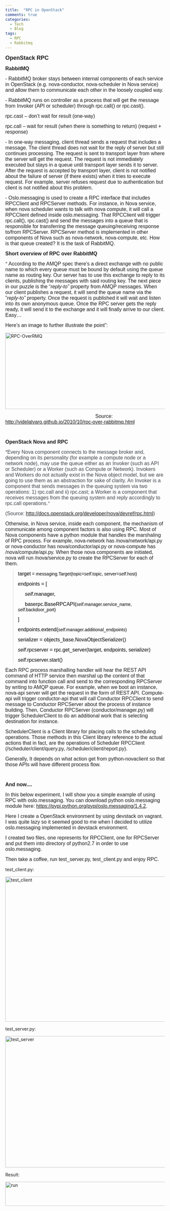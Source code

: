 ```yaml
---
title:  "RPC in OpenStack"
comments: true
categories:
  - Tech
  - Blog
tags:
  - RPC 
  - Rabbitmq
---
```

<span style="font-family:Arial, sans-serif;"><span style="font-size:large;"><b>OpenStack RPC</b></span></span>

<span style="font-family:Arial, sans-serif;"><span style="font-size:medium;"><b>RabbitMQ</b></span></span>

<span style="font-family:Arial, sans-serif;"><span style="font-size:medium;">- RabbitMQ broker stays between internal components of each service in OpenStack (e.g. nova-conductor, nova-scheduler in Nova service) and allow them to communicate each other in the loosely coupled way.</span></span>

<span style="font-family:Arial, sans-serif;"><span style="font-size:medium;">- RabbitMQ runs on controller as a process that will get the message from Invoker (API or scheduler) through rpc.call() or rpc.cast().</span></span>

<span style="font-family:Arial, sans-serif;"><span style="font-size:medium;">rpc.cast – don’t wait for result (one-way)</span></span>

<span style="font-family:Arial, sans-serif;"><span style="font-size:medium;">rpc.call – wait for result (when there is something to return) (request + response)</span></span>

<span style="font-family:Arial, sans-serif;"><span style="font-size:medium;">- In one-way messaging, client thread sends a request that includes a message. The client thread does not wait for the reply of server but still continues processing. The request is sent to transport layer from where the server will get the request. The request is not immediately executed but stays in a queue until transport layer sends it to server. After the request is accepted by transport layer, client is not notified about the failure of server (if there exists) when it tries to execute request. For example, server refuses request due to authentication but client is not notified about this problem.</span></span>

<span style="font-family:Arial, sans-serif;"><span style="font-size:medium;">- Oslo.messaging is used to create a RPC interface that includes RPCClient and RPCServer methods. For instance, in Nova service, when nova scheduler wants to talk with nova compute, it will call a RPCClient defined inside oslo.messaging. That RPCClient will trigger rpc.call(), rpc.cast() and send the messages into a queue that is responsible for transferring the message queuing/receiving response to/from RPCServer. RPCServer method is implemented in other components of Nova such as nova-network, nova-compute, etc. How is that queue created? It is the task of RabbitMQ.</span></span>

<span style="font-family:Arial, sans-serif;"><span style="font-size:medium;"><b>Short overview of RPC over RabbitMQ</b></span></span>

“ <span style="font-family:Arial, sans-serif;"><span style="font-size:medium;">According to the AMQP spec there’s a direct exchange with no public name to which every queue must be bound by default using the queue name as routing key. Our server has to use this exchange to reply to its clients, publishing the messages with said routing key. The next piece in our puzzle is the “</span></span><em><span style="font-family:Arial, sans-serif;"><span style="font-size:medium;">reply-to” </span></span></em><span style="font-family:Arial, sans-serif;"><span style="font-size:medium;">property from AMQP messages. When our client publishes a request, it will send the queue name via the ”</span></span><em><span style="font-family:Arial, sans-serif;"><span style="font-size:medium;">reply-to” </span></span></em><span style="font-family:Arial, sans-serif;"><span style="font-size:medium;">property. Once the request is published it will wait and listen into its own anonymous queue. Once the RPC server gets the reply ready, it will send it to the exchange and it will finally arrive to our client. Easy…</span></span>

<span style="font-family:Arial, sans-serif;"><span style="font-size:medium;">Here’s an image to further illustrate the point”:</span></span>

<a href="https://vietstack.files.wordpress.com/2015/09/rpc-overrmq.png"><img class="aligncenter size-full wp-image-592" src="https://vietstack.files.wordpress.com/2015/09/rpc-overrmq.png" alt="RPC-OverRMQ" width="598" height="241" /></a>

<span style="font-family:Arial, sans-serif;"><span style="font-size:medium;">                                                                Source: <a href="http://videlalvaro.github.io/2010/10/rpc-over-rabbitmq.html">http://videlalvaro.github.io/2010/10/rpc-over-rabbitmq.html</a></span></span>

&nbsp;

<span style="font-family:Arial, sans-serif;"><span style="font-size:medium;"><b>OpenStack Nova and RPC</b></span></span>

“<span style="color:#3e4349;"><span style="font-family:Arial, sans-serif;"><span style="font-size:medium;">Every Nova component connects to the message broker and, depending on its personality (for example a compute node or a network node), may use the queue either as an Invoker (such as API or Scheduler) or a Worker (such as Compute or Network). Invokers and Workers do not actually exist in the Nova object model, but we are going to use them as an abstraction for sake of clarity. An Invoker is a component that sends messages in the queuing system via two operations: 1) rpc.call and ii) rpc.cast; a Worker is a component that receives messages from the queuing system and reply accordingly to rpc.call operations.</span></span></span><span style="color:#3e4349;">“</span>

<span style="color:#3e4349;"><span style="font-family:Arial, sans-serif;"><span style="font-size:small;"><span style="font-family:Arial, sans-serif;"><span style="font-size:medium;">(Source: <a href="http://docs.openstack.org/developer/nova/devref/rpc.html">http://docs.openstack.org/developer/nova/devref/rpc.html</a>)</span></span></span></span></span>

<span style="font-family:Arial, sans-serif;"><span style="font-size:medium;">Otherwise, in Nova service, inside each component, the mechanism of communicate among component factors is also using RPC. Most of Nova components have a python module that handles the marshaling of RPC process. For example, nova-network has /nova/network/api.py or nova-conductor has nova/conductor/api.py or nova-compute has /nova/compute/api.py. When those nova components are initiated, nova will run /nova/service.py to create the RPCServer for each of them. </span></span>

<blockquote><span style="color:#000000;"> <span style="font-family:Arial, sans-serif;"><span style="font-size:medium;">target</span></span><span style="font-family:Arial, sans-serif;"><span style="color:#000000;"> = messaging.Target(topic=</span><span style="color:#000000;"><i>self</i></span><span style="color:#000000;">.topic, server=</span><span style="color:#000000;"><i>self</i></span><span style="color:#000000;">.host)</span></span></span>
<p align="left"><span style="color:#000000;"> <span style="font-family:Arial, sans-serif;"><span style="font-size:medium;">endpoints = [</span></span></span></p>
<p align="left"><span style="font-family:Arial, sans-serif;"><span style="font-size:medium;"><span style="color:#000000;"><i>     self</i></span><span style="color:#000000;">.manager,</span></span></span></p>
<p align="left"><span style="color:#000000;"><span style="font-family:Arial, sans-serif;"><span style="font-size:medium;">     baserpc.BaseRPCAPI(</span><span style="color:#000000;"><i>self</i></span><span style="color:#000000;">.manager.service_name, </span><span style="color:#000000;"><i>self</i></span><span style="color:#000000;">.backdoor_port)</span></span></span></p>
<p align="left"><span style="color:#000000;"> <span style="font-family:Arial, sans-serif;"><span style="font-size:medium;">]</span></span></span></p>
<p align="left"><span style="color:#000000;"> <span style="font-family:Arial, sans-serif;"><span style="font-size:medium;">endpoints.extend(</span><span style="color:#000000;"><i>self</i></span><span style="color:#000000;">.manager.additional_endpoints)</span></span></span></p>
<p align="left"><span style="color:#000000;"> <span style="font-family:Arial, sans-serif;"><span style="font-size:medium;">serializer = objects_base.NovaObjectSerializer()</span></span></span></p>
<p align="left"><span style="font-family:Arial, sans-serif;"><span style="font-size:medium;"><span style="color:#000000;"><i>self</i></span><span style="color:#000000;">.rpcserver = rpc.get_server(</span><span style="color:#000000;">target</span><span style="color:#000000;">, endpoints, serializer)</span></span></span></p>
<p align="left"><span style="font-family:Arial, sans-serif;"><span style="font-size:medium;"><span style="color:#000000;"><i>self</i></span><span style="color:#000000;">.rpcserver.start()</span></span></span></p>
</blockquote>

<p align="left"></p>

<span style="font-family:Arial, sans-serif;"><span style="font-size:medium;">Each RPC process marshalling handler will hear the REST API command of HTTP service then marshal up the content of that command into function call and send to the corresponding RPCServer by writing to AMQP queue. For example, when we boot an instance, nova-api server will get the request in the form of REST API. Compute-api will trigger conductor-api that will call Conductor RPCClient to send message to Conductor RPCServer about the process of instance building. Then, Conductor RPCServer (conductor/manager.py) will trigger SchedulerClient to do an additional work that is selecting destination for instance.</span></span>

<span style="font-family:Arial, sans-serif;"><span style="font-size:medium;">SchedulerClient is a Client library for placing calls to the scheduling operations. Those methods in this Client library reference to the actual actions that in fact, are the operations of Scheduler RPCClient (/scheduler/client/query.py, /scheduler/client/report.py).</span></span>

<span style="font-family:Arial, sans-serif;"><span style="font-size:medium;">Generally, It depends on what action get from python-novaclient so that those APIs will have different process flow.</span></span>

&nbsp;

<span style="font-family:Arial, sans-serif;"><span style="font-size:medium;"><b>And now....</b></span></span>

<span style="font-family:Arial, sans-serif;"><span style="font-size:medium;">In this below experiment, I will show you a simple example of using RPC with oslo.messaging. You can download python oslo.messaging module here: <a href="https://pypi.python.org/pypi/oslo.messaging/1.4.2">https://pypi.python.org/pypi/oslo.messaging/1.4.2</a>.</span></span>

<span style="font-family:Arial, sans-serif;"><span style="font-size:medium;">Here I create a OpenStack environment by using devstack on vagrant. I was quite lazy so it seemed good to me when I decided to utilize oslo.messaging implemented in devstack environment.</span></span>

<span style="font-family:Arial, sans-serif;"><span style="font-size:medium;">I created two files, one represents for RPCClient, one for RPCServer and put them into directory of python2.7 in order to use oslo.messaging.</span></span>

<span style="font-family:Arial, sans-serif;"><span style="font-size:medium;">Then take a coffee, run test_server.py, test_client.py and enjoy RPC.</span></span>

test_client.py:

<a href="https://vietstack.files.wordpress.com/2015/09/run.png">
</a> <a href="https://vietstack.files.wordpress.com/2015/09/test_client.png"><img class="aligncenter size-full wp-image-589" src="https://vietstack.files.wordpress.com/2015/09/test_client.png" alt="test_client" width="630" height="458" /></a>

test_server.py:

<a href="https://vietstack.files.wordpress.com/2015/09/test_server.png"><img class="aligncenter size-full wp-image-590" src="https://vietstack.files.wordpress.com/2015/09/test_server.png" alt="test_server" width="630" height="415" /></a>

Result:

<img class="aligncenter size-full wp-image-588" src="https://vietstack.files.wordpress.com/2015/09/run.png" alt="run" width="630" height="76" />
